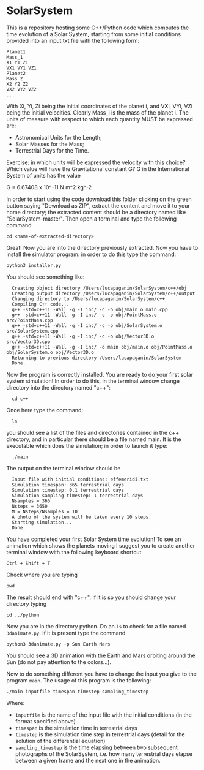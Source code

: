 # SolarSystem

This is a repository hosting some C++/Python code which computes the time evolution of a Solar System, starting from some initial conditions provided into an input txt file with the following form:
```
Planet1  
Mass_1  
X1 Y1 Z1  
VX1 VY1 VZ1  
Planet2  
Mass_2  
X2 Y2 Z2  
VX2 VY2 VZ2  
...  
```

With Xi, Yi, Zi being the initial coordinates of the planet i, and VXi, VYi, VZi being the initial velocities. Clearly Mass_i is the mass of the planet i.
The units of measure with respect to which each quantity MUST be expressed are: 
* Astronomical Units for the Length;
* Solar Masses for the Mass;
* Terrestrial Days for the Time.

Exercise: in which units will be expressed the velocity with this choice? Which value will have the Gravitational constant G? G in the International System of units has the value

G = 6.67408 x 10^-11 N m^2 kg^-2

In order to start using the code download this folder clicking on the green button saying "Download as ZIP", extract the content and move it to your home directory; the extracted content should be a directory named like "SolarSystem-master". Then open a terminal and type the following command

```
cd <name-of-extracted-directory>
```

Great! Now you are into the directory previously extracted. Now you have to install the simulator program: in order to do this type the command:

```  
python3 installer.py
```

You should see something like:
  
```
  Creating object directory /Users/lucapaganin/SolarSystem/c++/obj  
  Creating output directory /Users/lucapaganin/SolarSystem/c++/output  
  Changing directory to /Users/lucapaganin/SolarSystem/c++  
  Compiling C++ code...  
  g++ -std=c++11 -Wall -g -I inc/ -c -o obj/main.o main.cpp  
  g++ -std=c++11 -Wall -g -I inc/ -c -o obj/PointMass.o src/PointMass.cpp  
  g++ -std=c++11 -Wall -g -I inc/ -c -o obj/SolarSystem.o src/SolarSystem.cpp  
  g++ -std=c++11 -Wall -g -I inc/ -c -o obj/Vector3D.o src/Vector3D.cpp  
  g++ -std=c++11 -Wall -g -I inc/ -o main obj/main.o obj/PointMass.o obj/SolarSystem.o obj/Vector3D.o  
  Returning to previous directory /Users/lucapaganin/SolarSystem  
  Done.  
```

  
Now the program is correctly installed. You are ready to do your first solar system simulation! In order to do this, in the terminal window change directory into the directory named "c++":

```
  cd c++
```
  
  Once here type the command:
  
```
  ls
```  
  you should see a list of the files and directories contained in the c++ directory, and in particular there should be a file named main. It is the executable which does the simulation; in order to launch it type:

```
  ./main 
```  
  The output on the terminal window should be
```
  Input file with initial conditions: effemeridi.txt
  Simulation timespan: 365 terrestrial days  
  Simulation timestep: 0.1 terrestrial days  
  Simulation sampling timestep: 1 terrestrial days  
  Nsamples = 365  
  Nsteps = 3650  
  M = Nsteps/Nsamples = 10  
  A photo of the system will be taken every 10 steps.  
  Starting simulation...  
  Done.
```

You have completed your first Solar System time evolution! To see an animation which shows the planets moving I suggest you to create another terminal window with the following keyboard shortcut

```
Ctrl + Shift + T
```

Check where you are typing 

```
pwd
```

The result should end with "c++". If it is so you should change your directory typing

```
cd ../python
```

Now you are in the directory python. Do an `ls` to check for a file named `3danimate.py`. If it is present type the command

```
python3 3danimate.py -p Sun Earth Mars
```

You should see a 3D animation with the Earth and Mars orbiting around the Sun (do not pay attention to the colors...).

Now to do something different you have to change the input you give to the program `main`. The usage of this program is the following:

```
./main inputfile timespan timestep sampling_timestep
```

Where:
* `inputfile` is the name of the input file with the initial conditions (in the format specified above)
* `timespan` is the simulation time in terrestrial days
* `timestep` is the simulation time step in terrestrial days (detail for the solution of the differential equation)
* `sampling_timestep` is the time elapsing between two subsequent photographs of the SolarSystem, i.e. how many terrestrial days elapse between a given frame and the next one in the animation.
